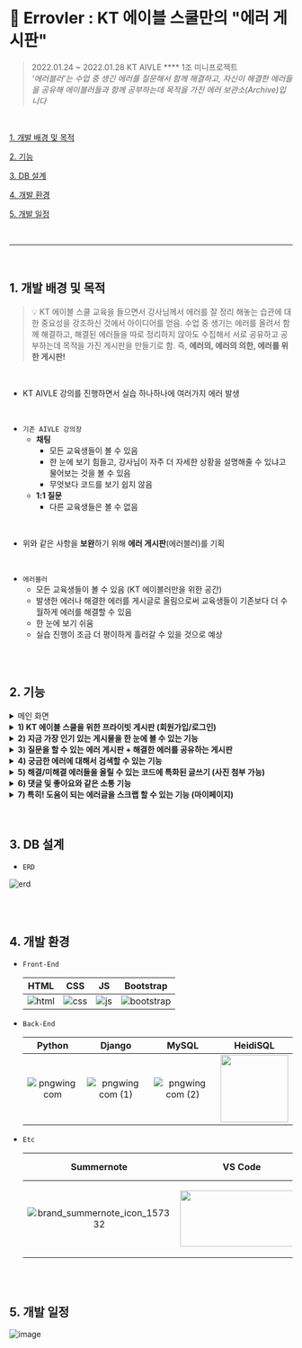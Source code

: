 <br>

# 👻 Errovler : KT 에이블 스쿨만의 "에러 게시판"
> 2022.01.24 ~ 2022.01.28 KT AIVLE **** 1조 미니프로젝트<br>
>  *'에러블러'는 수업 중 생긴 에러를 질문해서 함께 해결하고, 자신이 해결한 에러들을 공유해 에이블러들과 함께 공부하는데 목적을 가진 에러 보관소(Archive)입니다*

<br>

[1. 개발 배경 및 목적](#1-개발-배경-및-목적)

[2. 기능](#2-기능)

[3. DB 설계](#3-DB-설계)

[4. 개발 환경](#4-개발-환경)

[5. 개발 일정](#5-개발-일정)

<br>

***

<br>

## 1. 개발 배경 및 목적
> 💡 KT 에이블 스쿨 교육을 들으면서 강사님께서 에러를 잘 정리 해놓는 습관에 대한 중요성을 강조하신 것에서 아이디어를 얻음. 수업 중 생기는 에러를 올려서 함께 해결하고, 해결된 에러들을 따로 정리하지 않아도 수집해서 서로 공유하고 공부하는데 목적을 가진 게시판을 만들기로 함.
즉, **에러의, 에러의 의한, 에러를 위한 게시판!**

<br>

- KT AIVLE 강의를 진행하면서 실습 하나하나에 여러가지 에러 발생

<br>

- `기존 AIVLE 강의장`
  - **채팅**
    - 모든 교육생들이 볼 수 있음
    - 한 눈에 보기 힘들고, 강사님이 자주 더 자세한 상황을 설명해줄 수 있냐고 물어보는 것을 볼 수 있음
    - 무엇보다 코드를 보기 쉽지 않음
  - **1:1 질문**
    - 다른 교육생들은 볼 수 없음
 
<br>

- 위와 같은 사항을 **보완**하기 위해 **에러 게시판**(에러블러)를 기획

<br>

- `에러블러`
  - 모든 교육생들이 볼 수 있음 (KT 에이블러만을 위한 공간)
  - 발생한 에러나 해결한 에러를 게시글로 올림으로써 교육생들이 기존보다 더 수월하게 에러를 해결할 수 있음
  - 한 눈에 보기 쉬움
  - 실습 진행이 조금 더 평이하게 흘러갈 수 있을 것으로 예상

<br>


<br>

## 2. 기능
<details>
  <summary>메인 화면</summary>
   <div markdown="1">       
     <br>
     <img src="https://user-images.githubusercontent.com/68097036/151487284-f73137b0-cb68-4736-9f39-62debfca2c1c.gif" width="740" height="412">
     <br>
     <text>⇒ '오늘 강의' 및 '내일 강의', '오늘의 명언'을 슬라이드 형식으로 볼 수 있도록 구현</text>
   </div>
 </details>

 <details>
    <summary><strong>1) KT 에이블 스쿨을 위한 프라이빗 게시판 (회원가입/로그인)</strong></summary>
        <div markdown="1">  
            <h3>📝 회원가입</h3>
            <img src="https://user-images.githubusercontent.com/68097036/151476280-fa1be845-2609-4f46-8d2a-2bf76c716362.png" width="700" height="480">
            <img src="https://user-images.githubusercontent.com/68097036/151476799-b9fa00de-3360-4092-a47b-a75dcf2ed162.png" width="700" height="480">
            <h3>🔓 로그인</h3>
            <img src="https://user-images.githubusercontent.com/68097036/151479107-4c444093-9c6f-4b36-8eea-98dcedc7f239.png" width="550" height="380">
            <h3>🔒 로그아웃</h3>
            <img src="https://user-images.githubusercontent.com/68097036/151486411-5dbd0ecb-06c8-4b67-ad97-94658a553d86.png" width="700" height="60">
        </div>
</details>
 
 <details>
  <summary><strong>2) 지금 가장 인기 있는 게시물을 한 눈에 볼 수 있는 기능</strong></summary>
   <div markdown="1"> 
    <br>      
     <img src="https://images.velog.io/images/jiyeah3108/post/cd12159c-60fc-4b99-934e-632cd5fc65bb/image.png" width="700" height="430">
     <br>
     <text>⇒ 조회수를 기준으로 상위 3개의 게시물을 보여준다.</text>
   </div>
 </details>
 
 <details>
  <summary><strong>3) 질문을 할 수 있는 에러 게시판 + 해결한 에러를 공유하는 게시판</strong></summary>
   <div markdown="1">
     <h3>❓ 질문 게시판</h3> 
     <img src="https://images.velog.io/images/jiyeah3108/post/f7fbfd5c-cb17-4d02-bae9-e1532030c9a4/image.png" width="700" height="480">
     <h3>💡 해결 게시판</h3> 
     <img src="https://images.velog.io/images/jiyeah3108/post/7628d0a9-594d-4daf-983b-f3c965a886a0/image.png" width="700" height="480">
     <h3>👀 태그 기능</h3> 
     <img src="https://images.velog.io/images/jiyeah3108/post/931881a1-d99e-4833-94c7-946494ce6efb/%EC%97%90%EB%9F%AC%EB%B8%94%EB%9F%AC%20%E2%80%94%20Board.gif" width="700" height="350">
   </div>
 </details>
 
 <details>
  <summary><strong>4) 궁금한 에러에 대해서 검색할 수 있는 기능</strong></summary>
   <div markdown="1">  
   <br>     
     <img src="https://images.velog.io/images/jiyeah3108/post/9dcc7a1c-7999-4d10-b297-45cc6f27126f/image.png" width="700" height="70">
     <img src="https://images.velog.io/images/jiyeah3108/post/4b4da61e-72eb-4f34-b4d0-f2e91b63a2c5/image.png" width="700" height="440">
     <br>
     <text>⇒ 글 제목, 글 내용, 작성자를 검색하면 그에 대한 검색 결과 반환</text>
   </div>
 </details>
 
 <details>
  <summary><strong>5) 해결/미해결 에러들을 올릴 수 있는 코드에 특화된 글쓰기 (사진 첨부 가능)</strong></summary>
   <div markdown="1">
   <br>
     <img src="https://images.velog.io/images/jiyeah3108/post/44118709-617a-4ec7-998e-ee174e4b2453/image.png" width="700" height="480">
     <img src="https://images.velog.io/images/jiyeah3108/post/493a7888-0d92-4d8f-987b-42f391f6914d/image.png" width="650" height="480">
     <br>
     <text>⇒ 로그인 시 작성 가능 / 질문 & 해결 선택 / 파이썬 & 장고 & 기타 선택</text>
   </div>
 </details>
 
 <details>
  <summary><strong>6) 댓글 및 좋아요와 같은 소통 기능</strong></summary>
   <div markdown="1">  
     <br>
     <img src="https://images.velog.io/images/jiyeah3108/post/57329d5f-0276-4247-8966-cd59f3d3182a/image.png" width="700" height="440">
     <br>
     <text>⇒ 초기 : 빈 하트, 빈 스크랩 아이콘</text>
     <br>
     <br>
     <img src="https://images.velog.io/images/jiyeah3108/post/b42b3d01-0d69-4398-a61b-31f14a079d45/image.png" width="700" height="420">
     <br>
     <text>⇒ 클릭 시 아이콘 채워짐</text>
   </div>
 </details>
 
 <details>
  <summary><strong>7) 특히! 도움이 되는 에러글을 스크랩 할 수 있는 기능 (마이페이지)</strong></summary>
   <div markdown="1">    
     <br>
     <img src="https://images.velog.io/images/jiyeah3108/post/e39a79df-65d2-434a-95cb-dcf1e4bb0e8b/image.png" width="700" height="440">
     <br>
     <text>⇒앞서 스크랩한 게시물 마이페이지에서 확인 가능</text>
     <h3>✏ 프로필 수정</h3>
     <img src="https://images.velog.io/images/jiyeah3108/post/cdefdcd4-15a2-4a25-a88c-7b8c8e58e7c3/image.png" width="390" height="440">
     <img src="https://images.velog.io/images/jiyeah3108/post/6ca4b8cf-dd92-43f6-a86f-c978104707a6/image.png" width="390" height="440">
     <img src="https://images.velog.io/images/jiyeah3108/post/c145c4b5-6901-4683-9b5c-447efe8ce313/image.png" width="600" height="240">
     <br>
   </div>
 </details>
<br>


<br>

## 3. DB 설계
  - `ERD`

![erd](https://user-images.githubusercontent.com/68097036/151470133-5dee929a-36bd-456c-95ec-5d5dc8c48559.png)


<br>


<br>

## 4. 개발 환경

- `Front-End`

  |HTML|CSS|JS|Bootstrap|
  |:---:|:---:|:---:|:---:|
  |![html](https://user-images.githubusercontent.com/68097036/151471705-99458ff8-186c-435b-ac5c-f348fd836e40.png)|![css](https://user-images.githubusercontent.com/68097036/151471805-14e89a94-59e8-468f-8192-c10746b93896.png)|![js](https://user-images.githubusercontent.com/68097036/151471854-e0134a79-b7ef-4a0f-99fd-53e8ee5baf50.png)|![bootstrap](https://user-images.githubusercontent.com/68097036/151480381-2b23a8af-c6b4-43a6-96a6-ea69e0b953e0.png)|


- `Back-End`

  |Python|Django|MySQL|HeidiSQL|
  |:---:|:---:|:---:|:---:|
  |![pngwing com](https://user-images.githubusercontent.com/68097036/151479684-a85d26d4-e79e-47c9-9023-bf6d92f57536.png)|![pngwing com (1)](https://user-images.githubusercontent.com/68097036/151466729-9cad0405-85ad-454e-815a-1a4fd065f8b7.png)|![pngwing com (2)](https://user-images.githubusercontent.com/68097036/151466853-2b56fd0f-3aa9-424e-b17b-1c7cd991ffbf.png)|<img src="https://user-images.githubusercontent.com/68097036/151467351-5a359330-8d81-47b9-a33f-f7a5e0d69319.png" width="120" height="120">|

- `Etc`

  |Summernote|VS Code|Microsoft Teams|GitHub|Notion|
  |:---:|:---:|:---:|:---:|:---:|
  |![brand_summernote_icon_157332](https://user-images.githubusercontent.com/68097036/151470431-2b196263-3c3f-425d-8fd0-0d6cf440e3d1.png)|<img src="https://user-images.githubusercontent.com/68097036/151479933-01785e34-1283-4fca-a407-9fe284b50fa8.png" width="220" height="100">|![pngwing com (4)](https://user-images.githubusercontent.com/68097036/151467837-2cd89acd-2a92-45dd-b06b-e08e316b7695.png)|<img src="https://user-images.githubusercontent.com/68097036/151467910-0fda00cd-c08b-4869-a21e-a66d1d133ff5.png" width="220" height="100">|<img src="https://user-images.githubusercontent.com/68097036/151468186-82e630d3-8c3c-4c75-8243-e1efcba34926.png" width="220" height="130">|

<br>

<br>

## 5. 개발 일정

![image](https://user-images.githubusercontent.com/68097036/151492506-e5197cbe-d619-42e4-be5b-0196cbff3abb.png)
